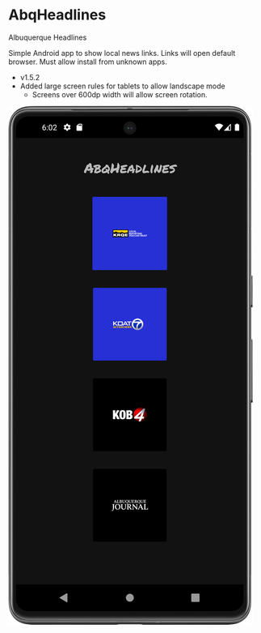 # AbqHeadlines 
Albuquerque Headlines

Simple Android app to show local news links. Links will open default browser.
Must allow install from unknown apps.

- v1.5.2
- Added large screen rules for tablets to allow landscape mode
  - Screens over 600dp width will allow screen rotation.

![Alt text](/Screenshot1.png "Screenshot1")